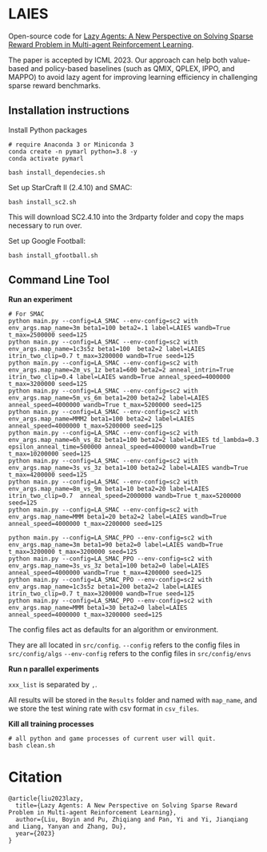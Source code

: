 

# LAIES

Open-source code for [Lazy Agents: A New Perspective on Solving Sparse Reward Problem in Multi-agent Reinforcement Learning](https://openreview.net/pdf?id=DRu5BlRqrn).

The paper is  accepted by ICML 2023. Our approach can help both value-based and policy-based baselines (such as QMIX, QPLEX, IPPO, and MAPPO) to avoid lazy agent for improving learning efficiency in challenging sparse reward benchmarks.



## Installation instructions

Install Python packages

```shell
# require Anaconda 3 or Miniconda 3
conda create -n pymarl python=3.8 -y
conda activate pymarl

bash install_dependecies.sh
```

Set up StarCraft II (2.4.10) and SMAC:

```shell
bash install_sc2.sh
```

This will download SC2.4.10 into the 3rdparty folder and copy the maps necessary to run over.

Set up Google Football:

```shell
bash install_gfootball.sh
```

## Command Line Tool

**Run an experiment**

```shell
# For SMAC
python main.py --config=LA_SMAC --env-config=sc2 with env_args.map_name=3m beta1=100 beta2=.1 label=LAIES wandb=True t_max=2500000 seed=125
python main.py --config=LA_SMAC --env-config=sc2 with env_args.map_name=1c3s5z beta1=100  beta2=2 label=LAIES itrin_two_clip=0.7 t_max=3200000 wandb=True seed=125
python main.py --config=LA_SMAC --env-config=sc2 with env_args.map_name=2m_vs_1z beta1=600 beta2=2 anneal_intrin=True itrin_two_clip=0.4 label=LAIES wandb=True anneal_speed=4000000 t_max=3200000 seed=125
python main.py --config=LA_SMAC --env-config=sc2 with env_args.map_name=5m_vs_6m beta1=200 beta2=2 label=LAIES anneal_speed=4000000 wandb=True t_max=5200000 seed=125
python main.py --config=LA_SMAC --env-config=sc2 with env_args.map_name=MMM2 beta1=100 beta2=2 label=LAIES anneal_speed=4000000 t_max=5200000 seed=125
python main.py --config=LA_SMAC --env-config=sc2 with env_args.map_name=6h_vs_8z beta1=100 beta2=2 label=LAIES td_lambda=0.3 epsilon_anneal_time=500000 anneal_speed=4000000 wandb=True t_max=10200000 seed=125
python main.py --config=LA_SMAC --env-config=sc2 with env_args.map_name=3s_vs_3z beta1=100 beta2=2 label=LAIES wandb=True t_max=4200000 seed=125
python main.py --config=LA_SMAC --env-config=sc2 with env_args.map_name=8m_vs_9m beta1=10 beta2=20 label=LAIES itrin_two_clip=0.7  anneal_speed=2000000 wandb=True t_max=5200000 seed=125
python main.py --config=LA_SMAC --env-config=sc2 with env_args.map_name=MMM beta1=20 beta2=2 label=LAIES wandb=True anneal_speed=4000000 t_max=2200000 seed=125

python main.py --config=LA_SMAC_PPO --env-config=sc2 with env_args.map_name=3m beta1=90 beta2=0 label=LAIES wandb=True t_max=3200000 t_max=3200000 seed=125
python main.py --config=LA_SMAC_PPO --env-config=sc2 with env_args.map_name=3s_vs_3z beta1=100 beta2=0 label=LAIES anneal_speed=4000000 wandb=True t_max=4200000 seed=125
python main.py --config=LA_SMAC_PPO --env-config=sc2 with env_args.map_name=1c3s5z beta1=200 beta2=2 label=LAIES itrin_two_clip=0.7 t_max=3200000 wandb=True seed=125
python main.py --config=LA_SMAC_PPO --env-config=sc2 with env_args.map_name=MMM beta1=30 beta2=0 label=LAIES anneal_speed=4000000 t_max=3200000 seed=125
```


[//]: # (```shell)

[//]: # (# For Google Football )

[//]: # (# map_name: academy_counterattack_easy, academy_counterattack_hard, academy_3_vs_1_with_keeper...)

[//]: # (python main.py --config=LA_GRF --env-config=gfootball with env_args.map_name=academy_3_vs_1_with_keeper beta1=1 beta2=8 label=LAIES wandb=True t_max=10200000  seed=125)

[//]: # (python main.py --config=LA_GRF --env-config=gfootball with env_args.map_name=academy_counterattack_easy beta1=1 beta2=8 label=LAIES wandb=True t_max=10200000  seed=125)

[//]: # (python main.py --config=LA_GRF --env-config=gfootball with env_args.map_name=academy_counterattack_hard beta1=1 beta2=8 label=LAIES wandb=True t_max=10200000  seed=125)

[//]: # (```)

The config files act as defaults for an algorithm or environment.

They are all located in `src/config`.
`--config` refers to the config files in `src/config/algs`
`--env-config` refers to the config files in `src/config/envs`

**Run n parallel experiments**

`xxx_list` is separated by `,`.

All results will be stored in the `Results` folder and named with `map_name`, and we store the test wining rate with csv format in `csv_files`.

**Kill all training processes**

```shell
# all python and game processes of current user will quit.
bash clean.sh
```

# Citation

```
@article{liu2023lazy,
  title={Lazy Agents: A New Perspective on Solving Sparse Reward Problem in Multi-agent Reinforcement Learning},
  author={Liu, Boyin and Pu, Zhiqiang and Pan, Yi and Yi, Jianqiang and Liang, Yanyan and Zhang, Du},
  year={2023}
}
```
